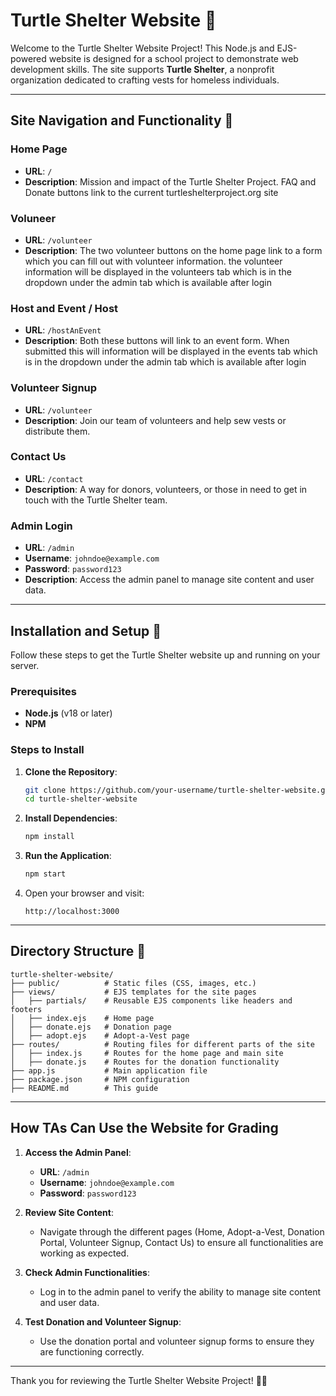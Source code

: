 # Turtle Shelter Website 🐢

Welcome to the Turtle Shelter Website Project! This Node.js and EJS-powered website is designed for a school project to demonstrate web development skills. The site supports **Turtle Shelter**, a nonprofit organization dedicated to crafting vests for homeless individuals.

---

## Site Navigation and Functionality 🐢

### **Home Page**
- **URL**: `/`
- **Description**: Mission and impact of the Turtle Shelter Project. FAQ and Donate buttons link to the current turtleshelterproject.org site 

### **Voluneer**
- **URL**: `/volunteer`
- **Description**: The two volunteer buttons on the home page link to a form which you can fill out with volunteer information. the volunteer information will be displayed in the volunteers tab which is in the dropdown under the admin tab which is available after login

### **Host and Event / Host**
- **URL**: `/hostAnEvent`
- **Description**: Both these buttons will link to an event form. When submitted this will information will be displayed in the events tab which is in the dropdown under the admin tab which is available after login

### **Volunteer Signup**
- **URL**: `/volunteer`
- **Description**: Join our team of volunteers and help sew vests or distribute them.

### **Contact Us**
- **URL**: `/contact`
- **Description**: A way for donors, volunteers, or those in need to get in touch with the Turtle Shelter team.

### **Admin Login**
- **URL**: `/admin`
- **Username**: `johndoe@example.com`
- **Password**: `password123`
- **Description**: Access the admin panel to manage site content and user data.

---

## Installation and Setup 🐢

Follow these steps to get the Turtle Shelter website up and running on your server.

### Prerequisites
- **Node.js** (v18 or later)
- **NPM**

### Steps to Install
1. **Clone the Repository**:
    ```bash
    git clone https://github.com/your-username/turtle-shelter-website.git
    cd turtle-shelter-website
    ```

2. **Install Dependencies**:
    ```bash
    npm install
    ```

3. **Run the Application**:
    ```bash
    npm start
    ```

4. Open your browser and visit:
    ```
    http://localhost:3000
    ```

---

## Directory Structure 📂

```plaintext
turtle-shelter-website/
├── public/          # Static files (CSS, images, etc.)
├── views/           # EJS templates for the site pages
│   ├── partials/    # Reusable EJS components like headers and footers
│   ├── index.ejs    # Home page
│   ├── donate.ejs   # Donation page
│   ├── adopt.ejs    # Adopt-a-Vest page
├── routes/          # Routing files for different parts of the site
│   ├── index.js     # Routes for the home page and main site
│   ├── donate.js    # Routes for the donation functionality
├── app.js           # Main application file
├── package.json     # NPM configuration
├── README.md        # This guide
```

---

## How TAs Can Use the Website for Grading

1. **Access the Admin Panel**:
   - **URL**: `/admin`
   - **Username**: `johndoe@example.com`
   - **Password**: `password123`

2. **Review Site Content**:
   - Navigate through the different pages (Home, Adopt-a-Vest, Donation Portal, Volunteer Signup, Contact Us) to ensure all functionalities are working as expected.

3. **Check Admin Functionalities**:
   - Log in to the admin panel to verify the ability to manage site content and user data.

4. **Test Donation and Volunteer Signup**:
   - Use the donation portal and volunteer signup forms to ensure they are functioning correctly.

---

Thank you for reviewing the Turtle Shelter Website Project! 🐢💚

